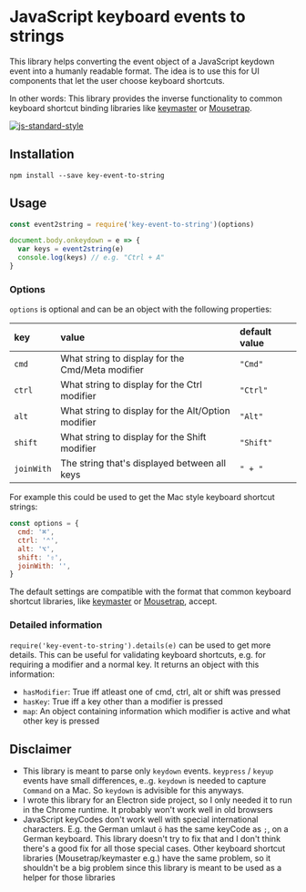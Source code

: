 # JavaScript keyboard events to strings

This library helps converting the event object of a JavaScript keydown event
into a humanly readable format.
The idea is to use this for UI components that let the user choose keyboard
shortcuts.

In other words: This library provides the inverse functionality to common keyboard shortcut binding libraries like [keymaster](https://github.com/madrobby/keymaster) or [Mousetrap](https://craig.is/killing/mice).

[![js-standard-style](https://cdn.rawgit.com/feross/standard/master/badge.svg)](https://github.com/feross/standard)

## Installation

```shell
npm install --save key-event-to-string
```

## Usage

```js
const event2string = require('key-event-to-string')(options)

document.body.onkeydown = e => {
  var keys = event2string(e)
  console.log(keys) // e.g. "Ctrl + A"
}
```

### Options

`options` is optional and can be an object with the following properties:

| key        | value                                              | default value |
| :--------- | :------------------------------------------------- | :------------ |
| `cmd`      | What string to display for the Cmd/Meta modifier   | `"Cmd"`       |
| `ctrl`     | What string to display for the Ctrl modifier       | `"Ctrl"`      |
| `alt`      | What string to display for the Alt/Option modifier | `"Alt"`       |
| `shift`    | What string to display for the Shift modifier      | `"Shift"`     |
| `joinWith` | The string that's displayed between all keys       | `" + "`       |

For example this could be used to get the Mac style keyboard shortcut strings:

```js
const options = {
  cmd: '⌘',
  ctrl: '⌃',
  alt: '⌥',
  shift: '⇧',
  joinWith: '',
}
```

The default settings are compatible with the format that common keyboard shortcut libraries, like [keymaster](https://github.com/madrobby/keymaster) or [Mousetrap](https://craig.is/killing/mice), accept.

### Detailed information

`require('key-event-to-string').details(e)` can be used to get more details. This can be useful for
validating keyboard shortcuts, e.g. for requiring a modifier and a normal key.
It returns an object with this information:

- `hasModifier`: True iff atleast one of cmd, ctrl, alt or shift was pressed
- `hasKey`: True iff a key other than a modifier is pressed
- `map`: An object containing information which modifier is active and what
  other key is pressed

## Disclaimer

- This library is meant to parse only `keydown` events. `keypress` / `keyup` events have small differences, e..g. `keydown` is needed to capture `Command` on a Mac. So `keydown` is advisible for this anyways.
- I wrote this library for an Electron side project, so I only needed it to run in the Chrome runtime. It probably won't work well in old browsers
- JavaScript keyCodes don't work well with special international characters. E.g. the German umlaut `ö` has the same keyCode as `;`, on a German keyboard. This library doesn't try to fix that and I don't think there's a good fix for all those special cases. Other keyboard shortcut libraries (Mousetrap/keymaster e.g.) have the same problem, so it shouldn't be a big problem since this library is meant to be used as a helper for those libraries
